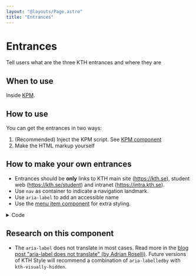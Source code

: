 ```yaml
---
layout: "@layouts/Page.astro"
title: "Entrances"
---
```


# Entrances

<p class="lead">Tell users what are the three KTH entrances and where they are</p>

## When to use

Inside [KPM](./kpm).

## How to use

You can get the entrances in two ways:

1. (Recommended) Inject the KPM script. See [KPM component](./kpm)
2. Make the HTML markup yourself

## How to make your own entrances

- Entrances should be **only** links to KTH main site (https://kth.se), student web (https://kth.se/student) and intranet (https://intra.kth.se).
- Use `nav` as container to indicate a navigation landmark.
- Use `aria-label` to add an accessible name
- Use the [menu item component](./menu-item) for extra styling.

<details class="kth-details">
<summary>Code</summary>
<div>

<div class="kth-details__content">

```html
<nav class="kth-entrances" aria-label="Ingångar">
  <ul>
    <li>
      <a class="kth-menu-item" href="https://kth.se">
        <span>kth.se</span>
      </a>
    </li>
    <li>
      <a class="kth-menu-item" href="https://kth.se/student">
        <span>Studentwebben</span>
      </a>
    </li>
    <li>
      <a class="kth-menu-item" href="https://intra.kth.se" aria-current="true">
        <span>Intranät</span>
      </a>
    </li>
  </ul>
</nav>
```

</div>
</details>

## Research on this component

- The `aria-label` does not translate in most cases. Read more in the [blog post "aria-label does not translate" (by Adrian Roselli)](https://adrianroselli.com/2019/11/aria-label-does-not-translate.html). Future versions of KTH Style will recommend a combination of `aria-labelledby` with `kth-visually-hidden`.
